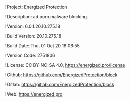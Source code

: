 ! Project: Energized Protection

! Description: ad.porn.malware blocking.

! Version: 6.0.1.20.10.275.18

! Build Version: 20.10.275.18

! Build Date: Thu, 01 Oct 20 18:06:55

! Version Code: 2751806

! License: CC BY-NC-SA 4.0, https://energized.pro/license

! Github: https://github.com/EnergizedProtection/block

! Gitlab: https://gitlab.com/EnergizedProtection/block


! Web: https://energized.pro
